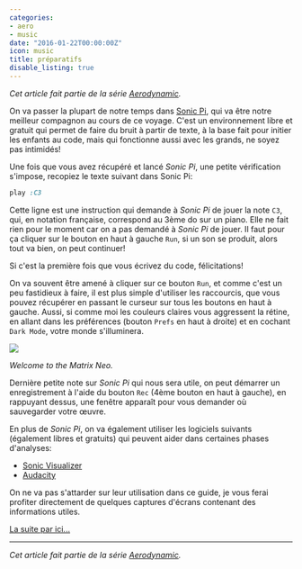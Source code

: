 ```yaml
---
categories:
- aero
- music
date: "2016-01-22T00:00:00Z"
icon: music
title: préparatifs
disable_listing: true
---
```


*Cet article fait partie de la série <a href="/music/2016-01-21-aerodynamic">Aerodynamic</a>.*

On va passer la plupart de notre temps dans
[Sonic Pi](http://sonic-pi.net), qui va être notre meilleur compagnon au
cours de ce voyage. C'est un environnement libre et gratuit qui permet
de faire du bruit à partir de texte, à la base fait pour initier les
enfants au code, mais qui fonctionne aussi avec les grands, ne soyez
pas intimidés!

Une fois que vous avez récupéré et lancé *Sonic Pi*, une petite
vérification s'impose, recopiez le texte suivant dans Sonic Pi:

```ruby
play :C3
```

Cette ligne est une instruction qui demande à *Sonic Pi* de jouer la
note `C3`, qui, en notation française, correspond au 3ème do sur un
piano. Elle ne fait rien pour le moment car on a pas demandé à *Sonic
Pi* de jouer. Il faut pour ça cliquer sur le bouton en haut à gauche
`Run`, si un son se produit, alors tout va bien, on peut continuer!

Si c'est la première fois que vous écrivez du code, félicitations!

On va souvent être amené à cliquer sur ce bouton `Run`, et comme c'est
un peu fastidieux à faire, il est plus simple d'utiliser les
raccourcis, que vous pouvez récupérer en passant le curseur sur tous
les boutons en haut à gauche. Aussi, si comme moi les couleurs claires
vous aggressent la rétine, en allant dans les préférences (bouton
`Prefs` en haut à droite) et en cochant `Dark Mode`, votre monde
s'illuminera.

<img src="/img/aerodynamic/preparatifs-sonic-pi.jpg" data-action="zoom" />

*Welcome to the Matrix Neo.*

Dernière petite note sur *Sonic Pi* qui nous sera utile, on peut
démarrer un enregistrement à l'aide du bouton `Rec` (4ème bouton en
haut à gauche), en rappuyant dessus, une fenêtre apparaît pour vous
demander où sauvegarder votre œuvre.

En plus de *Sonic Pi*, on va également utiliser les logiciels suivants
(également libres et gratuits) qui peuvent aider dans certaines phases
d'analyses:

* [Sonic Visualizer](http://www.sonicvisualiser.org/)
* [Audacity](http://audacityteam.org/)

On ne va pas s'attarder sur leur utilisation dans ce guide, je vous
ferai profiter directement de quelques captures d'écrans contenant des
informations utiles.

<a href="/music/2016-01-23-aerodynamic-structure">La suite par ici...</a>

<hr />

*Cet article fait partie de la série <a href="/music/2016-01-21-aerodynamic">Aerodynamic</a>.*
